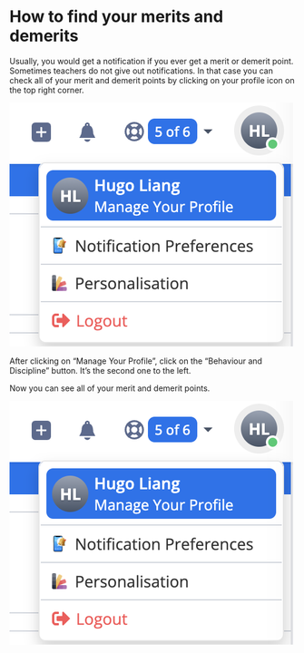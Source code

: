 # How to find your merits and demerits

Usually, you would get a notification if you ever get a merit or demerit point. Sometimes teachers do not give out notifications. In that case you can check all of your merit and demerit points by clicking on your profile icon on the top right corner. 

![](/image/shot_of_top_right_corner.png)

After clicking on “Manage Your Profile”, click on the “Behaviour and Discipline” button. It’s the second one to the left. 

Now you can see all of your merit and demerit points.

![](/image/merit.png)